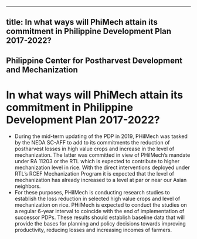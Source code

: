 --- 
 title: In what ways will PhiMech attain its commitment in Philippine Development Plan 2017-2022?
 ---

## Philippine Center for Postharvest Development and Mechanization

# In what ways will PhiMech attain its commitment in Philippine Development Plan 2017-2022?


 - During the mid-term updating of the PDP in 2019, PHilMech was tasked by the NEDA SC-AFF to add to its commitments the reduction of postharvest losses in high value crops and increase in the level of mechanization. The latter was committed in view of PHilMech’s mandate under RA 11203 or the RTL which is expected to contribute to higher mechanization level in rice. With the direct interventions deployed under RTL’s RCEF Mechanization Program it is expected that the level of mechanization has already increased to a level at par or near our Asian neighbors.
 - For these purposes, PHilMech is conducting research studies to establish the loss reduction in selected high value crops and level of mechanization on rice. PHilMech is expected to conduct the studies on a regular 6-year interval to coincide with the end of implementation of successor PDPs. These results should establish baseline data that will provide the bases for planning and policy decisions towards improving productivity, reducing losses and increasing incomes of farmers.
